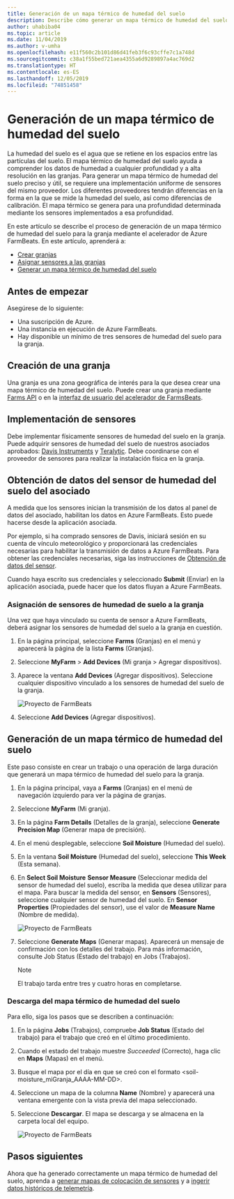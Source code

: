 ```yaml
---
title: Generación de un mapa térmico de humedad del suelo
description: Describe cómo generar un mapa térmico de humedad del suelo en Azure FarmBeats
author: uhabiba04
ms.topic: article
ms.date: 11/04/2019
ms.author: v-umha
ms.openlocfilehash: e11f560c2b101d86d41feb3f6c93cffe7c1a748d
ms.sourcegitcommit: c38a1f55bed721aea4355a6d9289897a4ac769d2
ms.translationtype: HT
ms.contentlocale: es-ES
ms.lasthandoff: 12/05/2019
ms.locfileid: "74851458"
---
```

# <a name="generate-soil-moisture-heatmap"></a>Generación de un mapa térmico de humedad del suelo

La humedad del suelo es el agua que se retiene en los espacios entre las partículas del suelo. El mapa térmico de humedad del suelo ayuda a comprender los datos de humedad a cualquier profundidad y a alta resolución en las granjas. Para generar un mapa térmico de humedad del suelo preciso y útil, se requiere una implementación uniforme de sensores del mismo proveedor. Los diferentes proveedores tendrán diferencias en la forma en la que se mide la humedad del suelo, así como diferencias de calibración. El mapa térmico se genera para una profundidad determinada mediante los sensores implementados a esa profundidad.

En este artículo se describe el proceso de generación de un mapa térmico de humedad del suelo para la granja mediante el acelerador de Azure FarmBeats. En este artículo, aprenderá a:

- [Crear granjas](#create-a-farm)
- [Asignar sensores a las granjas](#get-soil-moisture-sensor-data-from-partner)
- [Generar un mapa térmico de humedad del suelo](#generate-soil-moisture-heatmap)

## <a name="before-you-begin"></a>Antes de empezar

Asegúrese de lo siguiente:  

- Una suscripción de Azure.
- Una instancia en ejecución de Azure FarmBeats.
- Hay disponible un mínimo de tres sensores de humedad del suelo para la granja.

## <a name="create-a-farm"></a>Creación de una granja

Una granja es una zona geográfica de interés para la que desea crear una mapa térmico de humedad del suelo. Puede crear una granja mediante [Farms API](https://aka.ms/FarmBeatsDatahubSwagger) o en la [interfaz de usuario del acelerador de FarmsBeats](manage-farms.md#create-farms).

## <a name="deploy-sensors"></a>Implementación de sensores

Debe implementar físicamente sensores de humedad del suelo en la granja. Puede adquirir sensores de humedad del suelo de nuestros asociados aprobados: [Davis Instruments](https://www.davisinstruments.com/product/enviromonitor-gateway/) y [Teralytic](https://teralytic.com/). Debe coordinarse con el proveedor de sensores para realizar la instalación física en la granja.

## <a name="get-soil-moisture-sensor-data-from-partner"></a>Obtención de datos del sensor de humedad del suelo del asociado

A medida que los sensores inician la transmisión de los datos al panel de datos del asociado, habilitan los datos en Azure FarmBeats. Esto puede hacerse desde la aplicación asociada.

Por ejemplo, si ha comprado sensores de Davis, iniciará sesión en su cuenta de vínculo meteorológico y proporcionará las credenciales necesarias para habilitar la transmisión de datos a Azure FarmBeats. Para obtener las credenciales necesarias, siga las instrucciones de [Obtención de datos del sensor](get-sensor-data-from-sensor-partner.md#get-sensor-data-from-sensor-partners).

Cuando haya escrito sus credenciales y seleccionado **Submit** (Enviar) en la aplicación asociada, puede hacer que los datos fluyan a Azure FarmBeats.

### <a name="assign-soil-moisture-sensors-to-the-farm"></a>Asignación de sensores de humedad de suelo a la granja

Una vez que haya vinculado su cuenta de sensor a Azure FarmBeats, deberá asignar los sensores de humedad del suelo a la granja en cuestión.

1.  En la página principal, seleccione **Farms** (Granjas) en el menú y aparecerá la página de la lista **Farms** (Granjas).
2.  Seleccione **MyFarm** > **Add Devices** (Mi granja > Agregar dispositivos).
3.  Aparece la ventana **Add Devices** (Agregar dispositivos). Seleccione cualquier dispositivo vinculado a los sensores de humedad del suelo de la granja.

    ![Proyecto de FarmBeats](./media/get-sensor-data-from-sensor-partner/add-devices-1.png)

4. Seleccione **Add Devices** (Agregar dispositivos).     

## <a name="generate-soil-moisture-heatmap"></a>Generación de un mapa térmico de humedad del suelo

Este paso consiste en crear un trabajo o una operación de larga duración que generará un mapa térmico de humedad del suelo para la granja.

1.  En la página principal, vaya a **Farms** (Granjas) en el menú de navegación izquierdo para ver la página de granjas.
2.  Seleccione **MyFarm** (Mi granja).
3.  En la página **Farm Details** (Detalles de la granja), seleccione **Generate Precision Map** (Generar mapa de precisión).
4.  En el menú desplegable, seleccione **Soil Moisture** (Humedad del suelo).
5.  En la ventana **Soil Moisture** (Humedad del suelo), seleccione **This Week** (Esta semana).
6.  En **Select Soil Moisture** **Sensor Measure** (Seleccionar medida del sensor de humedad del suelo), escriba la medida que desea utilizar para el mapa.
    Para buscar la medida del sensor, en **Sensors** (Sensores), seleccione cualquier sensor de humedad del suelo. En **Sensor Properties** (Propiedades del sensor), use el valor de **Measure Name** (Nombre de medida).

    ![Proyecto de FarmBeats](./media/get-sensor-data-from-sensor-partner/soil-moisture-1.png)


7.  Seleccione **Generate Maps** (Generar mapas).
    Aparecerá un mensaje de confirmación con los detalles del trabajo. Para más información, consulte Job Status (Estado del trabajo) en Jobs (Trabajos).

    >[!NOTE]
    > El trabajo tarda entre tres y cuatro horas en completarse.

### <a name="download-the-soil-moisture-heatmap"></a>Descarga del mapa térmico de humedad del suelo

Para ello, siga los pasos que se describen a continuación:

1. En la página **Jobs** (Trabajos), compruebe **Job Status** (Estado del trabajo) para el trabajo que creó en el último procedimiento.
2. Cuando el estado del trabajo muestre *Succeeded* (Correcto), haga clic en **Maps** (Mapas) en el menú.
3. Busque el mapa por el día en que se creó con el formato <soil-moisture_miGranja_AAAA-MM-DD>.
4. Seleccione un mapa de la columna **Name** (Nombre) y aparecerá una ventana emergente con la vista previa del mapa seleccionado.
5. Seleccione **Descargar**. El mapa se descarga y se almacena en la carpeta local del equipo.

    ![Proyecto de FarmBeats](./media/get-sensor-data-from-sensor-partner/download-soil-moisture-map-1.png)

## <a name="next-steps"></a>Pasos siguientes

Ahora que ha generado correctamente un mapa térmico de humedad del suelo, aprenda a [generar mapas de colocación de sensores](generate-maps.md#sensor-placement-map) y a [ingerir datos históricos de telemetría](ingest-historical-telemetry-data.md). 
